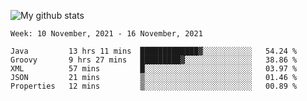 ![My github stats](https://github-readme-stats.vercel.app/api?username=romvoid95&theme=gruvbox&include_all_commits=true&show_icons=true")

<!--START_SECTION:waka-->
```text
Week: 10 November, 2021 - 16 November, 2021

Java         13 hrs 11 mins  █████████████▓░░░░░░░░░░░   54.24 % 
Groovy       9 hrs 27 mins   █████████▓░░░░░░░░░░░░░░░   38.86 % 
XML          57 mins         █░░░░░░░░░░░░░░░░░░░░░░░░   03.97 % 
JSON         21 mins         ▒░░░░░░░░░░░░░░░░░░░░░░░░   01.46 % 
Properties   12 mins         ▒░░░░░░░░░░░░░░░░░░░░░░░░   00.89 % 
```
<!--END_SECTION:waka-->

